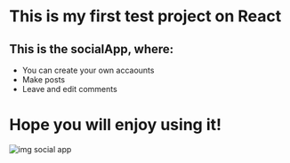 # This is my first test project on React

## This is the socialApp, where:

- You can create your own accaounts
- Make posts
- Leave and edit comments

# Hope you will enjoy using it!

![img social app](https://i.ibb.co/X23fWzd/socapp.png)
